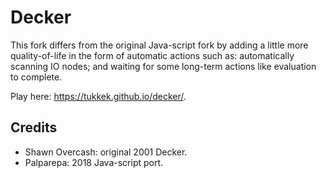 # Decker

This fork differs from the original Java-script fork by adding a little more quality-of-life in the form of automatic actions such as: automatically scanning IO nodes; and waiting for some long-term actions like evaluation to complete.

Play here: https://tukkek.github.io/decker/.

## Credits
* Shawn Overcash: original 2001 Decker.
* Palparepa: 2018 Java-script port.

